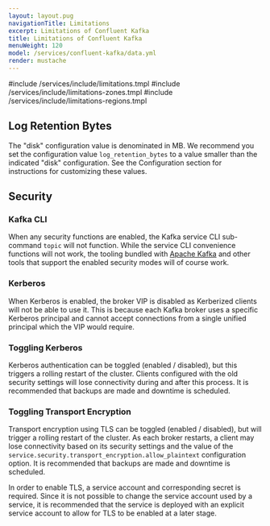 ```yaml
---
layout: layout.pug
navigationTitle: Limitations 
excerpt: Limitations of Confluent Kafka 
title: Limitations of Confluent Kafka 
menuWeight: 120
model: /services/confluent-kafka/data.yml
render: mustache
---
```


#include /services/include/limitations.tmpl
#include /services/include/limitations-zones.tmpl
#include /services/include/limitations-regions.tmpl

## Log Retention Bytes

The "disk" configuration value is denominated in MB. We recommend you set the configuration value `log_retention_bytes` to a value smaller than the indicated "disk" configuration. See the Configuration section for instructions for customizing these values.

## Security

### Kafka CLI

When any security functions are enabled, the Kafka service CLI sub-command `topic` will not function. While the service CLI convenience functions will not work, the tooling bundled with [Apache Kafka](https://cwiki.apache.org/confluence/display/KAFKA/System+Tools) and other tools that support the enabled security modes will of course work.


### Kerberos

When Kerberos is enabled, the broker VIP is disabled as Kerberized clients will not be able to use it. This is because each Kafka broker uses a specific Kerberos principal and cannot accept connections from a single unified principal which the VIP would require.

### Toggling Kerberos

Kerberos authentication can be toggled (enabled / disabled), but this triggers a rolling restart of the cluster. Clients configured with the old security settings will lose connectivity during and after this process. It is recommended that backups are made and downtime is scheduled.

### Toggling Transport Encryption

Transport encryption using TLS can be toggled (enabled / disabled), but will trigger a rolling restart of the cluster. As each broker restarts, a client may lose connectivity based on its security settings and the value of the `service.security.transport_encryption.allow_plaintext` configuration option. It is recommended that backups are made and downtime is scheduled.

In order to enable TLS, a service account and corresponding secret is required. Since it is not possible to change the service account used by a service, it is recommended that the service is deployed with an explicit service account to allow for TLS to be enabled at a later stage.
